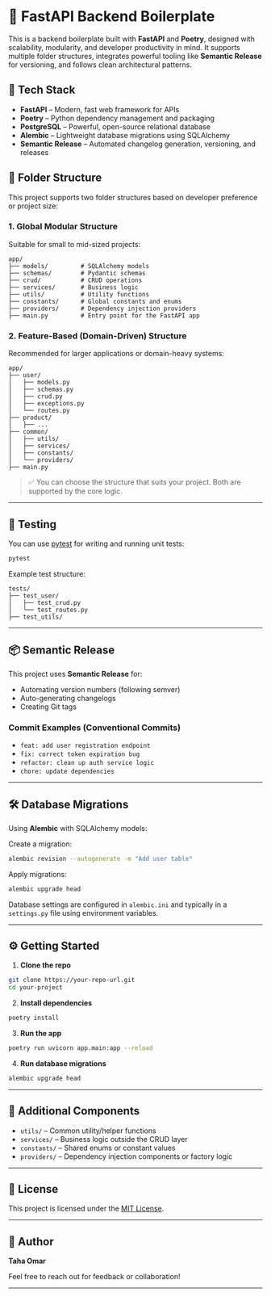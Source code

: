 # 🚀 FastAPI Backend Boilerplate

This is a backend boilerplate built with **FastAPI** and **Poetry**, designed with scalability, modularity, and developer productivity in mind. It supports multiple folder structures, integrates powerful tooling like **Semantic Release** for versioning, and follows clean architectural patterns.

## 🧰 Tech Stack

- **FastAPI** – Modern, fast web framework for APIs
- **Poetry** – Python dependency management and packaging
- **PostgreSQL** – Powerful, open-source relational database
- **Alembic** – Lightweight database migrations using SQLAlchemy
- **Semantic Release** – Automated changelog generation, versioning, and releases

## 📁 Folder Structure

This project supports two folder structures based on developer preference or project size:

### 1. Global Modular Structure

Suitable for small to mid-sized projects:

```
app/
├── models/         # SQLAlchemy models
├── schemas/        # Pydantic schemas
├── crud/           # CRUD operations
├── services/       # Business logic
├── utils/          # Utility functions
├── constants/      # Global constants and enums
├── providers/      # Dependency injection providers
├── main.py         # Entry point for the FastAPI app
```

### 2. Feature-Based (Domain-Driven) Structure

Recommended for larger applications or domain-heavy systems:

```
app/
├── user/
│   ├── models.py
│   ├── schemas.py
│   ├── crud.py
│   ├── exceptions.py
│   └── routes.py
├── product/
│   ├── ...
├── common/
│   ├── utils/
│   ├── services/
│   ├── constants/
│   └── providers/
├── main.py
```

> ✅ You can choose the structure that suits your project. Both are supported by the core logic.

---

## 🧪 Testing

You can use [pytest](https://docs.pytest.org/) for writing and running unit tests:

```bash
pytest
```

Example test structure:

```
tests/
├── test_user/
│   ├── test_crud.py
│   └── test_routes.py
├── test_utils/
```

---

## 📦 Semantic Release

This project uses **Semantic Release** for:

- Automating version numbers (following semver)
- Auto-generating changelogs
- Creating Git tags

### Commit Examples (Conventional Commits)

- `feat: add user registration endpoint`
- `fix: correct token expiration bug`
- `refactor: clean up auth service logic`
- `chore: update dependencies`

---

## 🛠️ Database Migrations

Using **Alembic** with SQLAlchemy models:

Create a migration:

```bash
alembic revision --autogenerate -m "Add user table"
```

Apply migrations:

```bash
alembic upgrade head
```

Database settings are configured in `alembic.ini` and typically in a `settings.py` file using environment variables.

---

## ⚙️ Getting Started

1. **Clone the repo**

```bash
git clone https://your-repo-url.git
cd your-project
```

2. **Install dependencies**

```bash
poetry install
```

3. **Run the app**

```bash
poetry run uvicorn app.main:app --reload
```

4. **Run database migrations**

```bash
alembic upgrade head
```

---

## 🧩 Additional Components

- `utils/` – Common utility/helper functions
- `services/` – Business logic outside the CRUD layer
- `constants/` – Shared enums or constant values
- `providers/` – Dependency injection components or factory logic

---

## 📄 License

This project is licensed under the [MIT License](LICENSE).

---

## 👤 Author

**Taha Omar**

<!-- [your-website.com](https://your-website.com)   -->

Feel free to reach out for feedback or collaboration!

---
